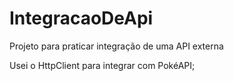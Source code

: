 # IntegracaoDeApi

Projeto para praticar integração de uma API externa

Usei o HttpClient para integrar com PokéAPI;
